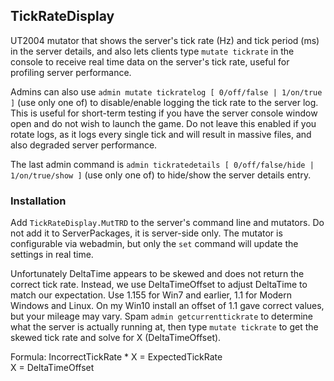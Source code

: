 ## TickRateDisplay
UT2004 mutator that shows the server's tick rate (Hz) and tick period (ms) in the server details, and also lets clients type `mutate tickrate` in the console to receive real time data on the server's tick rate, useful for profiling server performance.

Admins can also use `admin mutate tickratelog [ 0/off/false | 1/on/true ]` (use only one of) to disable/enable logging the tick rate to the server log. This is useful for short-term testing if you have the server console window open and do not wish to launch the game. Do not leave this enabled if you rotate logs, as it logs every single tick and will result in massive files, and also degraded server performance.

The last admin command is `admin tickratedetails [ 0/off/false/hide | 1/on/true/show ]` (use only one of) to hide/show the server details entry.

### Installation
Add `TickRateDisplay.MutTRD` to the server's command line and mutators. Do not add it to ServerPackages, it is server-side only. The mutator is configurable via webadmin, but only the `set` command will update the settings in real time.

Unfortunately DeltaTime appears to be skewed and does not return the correct tick rate. Instead, we use DeltaTimeOffset to adjust DeltaTime to match our expectation. Use 1.155 for Win7 and earlier, 1.1 for Modern Windows and Linux. On my Win10 install an offset of 1.1 gave correct values, but your mileage may vary. Spam `admin getcurrenttickrate` to determine what the server is actually running at, then type `mutate tickrate` to get the skewed tick rate and solve for X (DeltaTimeOffset).

Formula: IncorrectTickRate * X = ExpectedTickRate  
X = DeltaTimeOffset
